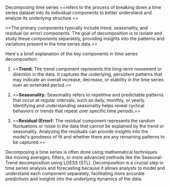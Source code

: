 Decomposing time series ==refers to the process of breaking down a time series dataset into its individual components to better understand and analyze its underlying structure.== 

==The primary components typically include trend, seasonality, and residual (or error) components. The goal of decomposition is to isolate and study these components separately, providing insights into the patterns and variations present in the time series data.==

Here's a brief explanation of the key components in time series decomposition:

1. ==**Trend:** The trend component represents the long-term movement or direction in the data. It captures the underlying, persistent patterns that may indicate an overall increase, decrease, or stability in the time series over an extended period.==

2. ==**Seasonality:** Seasonality refers to repetitive and predictable patterns that occur at regular intervals, such as daily, monthly, or yearly. Identifying and understanding seasonality helps reveal cyclical behaviors or trends that repeat over specific time periods.==

3. ==**Residual (Error):** The residual component represents the random fluctuations or noise in the data that cannot be explained by the trend or seasonality. Analyzing the residuals can provide insights into the model's goodness of fit and whether there are any remaining patterns to be captured.==

Decomposing a time series is often done using mathematical techniques like moving averages, filters, or more advanced methods like the Seasonal-Trend decomposition using LOESS (STL). Decomposition is a crucial step in time series analysis and forecasting because it allows analysts to model and understand each component separately, facilitating more accurate predictions and insights into the underlying dynamics of the data.